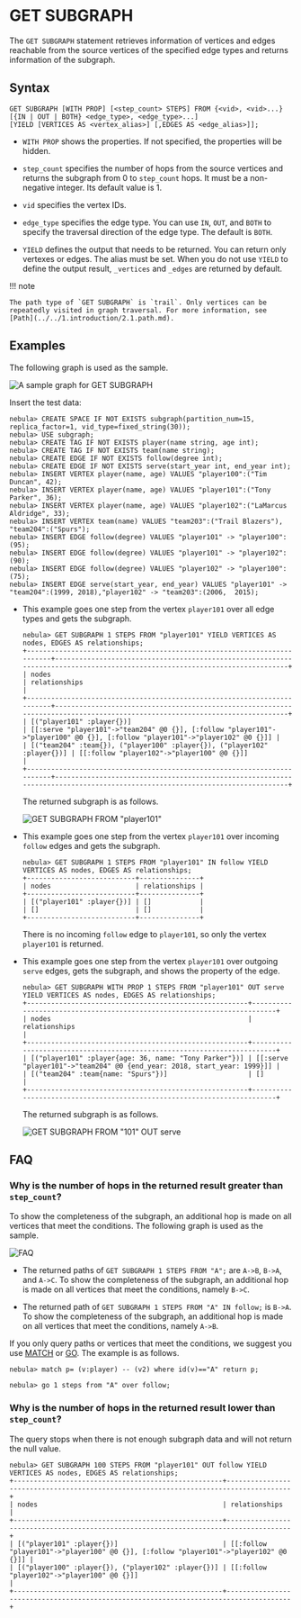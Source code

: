 # GET SUBGRAPH

The `GET SUBGRAPH` statement retrieves information of vertices and edges reachable from the source vertices of the specified edge types and returns information of the subgraph.

## Syntax

```ngql
GET SUBGRAPH [WITH PROP] [<step_count> STEPS] FROM {<vid>, <vid>...}
[{IN | OUT | BOTH} <edge_type>, <edge_type>...]
[YIELD [VERTICES AS <vertex_alias>] [,EDGES AS <edge_alias>]];
```

- `WITH PROP` shows the properties. If not specified, the properties will be hidden.

- `step_count` specifies the number of hops from the source vertices and returns the subgraph from 0 to `step_count` hops. It must be a non-negative integer. Its default value is 1.

- `vid` specifies the vertex IDs.

- `edge_type` specifies the edge type. You can use `IN`, `OUT`, and `BOTH` to specify the traversal direction of the edge type. The default is `BOTH`.

- `YIELD` defines the output that needs to be returned. You can return only vertexes or edges. The alias must be set. When you do not use `YIELD` to define the output result, `_vertices` and `_edges` are returned by default.

!!! note

    The path type of `GET SUBGRAPH` is `trail`. Only vertices can be repeatedly visited in graph traversal. For more information, see [Path](../../1.introduction/2.1.path.md).

## Examples

The following graph is used as the sample.

![A sample graph for GET SUBGRAPH](../../2.quick-start/dataset-for-crud.png)

Insert the test data:

```ngql
nebula> CREATE SPACE IF NOT EXISTS subgraph(partition_num=15, replica_factor=1, vid_type=fixed_string(30));
nebula> USE subgraph;
nebula> CREATE TAG IF NOT EXISTS player(name string, age int);
nebula> CREATE TAG IF NOT EXISTS team(name string);
nebula> CREATE EDGE IF NOT EXISTS follow(degree int);
nebula> CREATE EDGE IF NOT EXISTS serve(start_year int, end_year int);
nebula> INSERT VERTEX player(name, age) VALUES "player100":("Tim Duncan", 42);
nebula> INSERT VERTEX player(name, age) VALUES "player101":("Tony Parker", 36);
nebula> INSERT VERTEX player(name, age) VALUES "player102":("LaMarcus Aldridge", 33);
nebula> INSERT VERTEX team(name) VALUES "team203":("Trail Blazers"), "team204":("Spurs");
nebula> INSERT EDGE follow(degree) VALUES "player101" -> "player100":(95);
nebula> INSERT EDGE follow(degree) VALUES "player101" -> "player102":(90);
nebula> INSERT EDGE follow(degree) VALUES "player102" -> "player100":(75);
nebula> INSERT EDGE serve(start_year, end_year) VALUES "player101" -> "team204":(1999, 2018),"player102" -> "team203":(2006,  2015);
```

* This example goes one step from the vertex `player101` over all edge types and gets the subgraph.

    ```ngql
    nebula> GET SUBGRAPH 1 STEPS FROM "player101" YIELD VERTICES AS nodes, EDGES AS relationships;
    +-------------------------------------------------------------------------+-----------------------------------------------------------------------------------------------------------------------------+
    | nodes                                                                   | relationships                                                                                                               |
    +-------------------------------------------------------------------------+-----------------------------------------------------------------------------------------------------------------------------+
    | [("player101" :player{})]                                               | [[:serve "player101"->"team204" @0 {}], [:follow "player101"->"player100" @0 {}], [:follow "player101"->"player102" @0 {}]] |
    | [("team204" :team{}), ("player100" :player{}), ("player102" :player{})] | [[:follow "player102"->"player100" @0 {}]]                                                                                  |
    +-------------------------------------------------------------------------+-----------------------------------------------------------------------------------------------------------------------------+
    ```

    The returned subgraph is as follows.

    ![GET SUBGRAPH FROM "player101"](subgraph-1.png)

* This example goes one step from the vertex `player101` over incoming `follow` edges and gets the subgraph.

    ```ngql
    nebula> GET SUBGRAPH 1 STEPS FROM "player101" IN follow YIELD VERTICES AS nodes, EDGES AS relationships;
    +---------------------------+---------------+
    | nodes                     | relationships |
    +---------------------------+---------------+
    | [("player101" :player{})] | []            |
    | []                        | []            |
    +---------------------------+---------------+
    ```

    There is no incoming `follow` edge to `player101`, so only the vertex `player101` is returned.

* This example goes one step from the vertex `player101` over outgoing `serve` edges, gets the subgraph, and shows the property of the edge.

    ```ngql
    nebula> GET SUBGRAPH WITH PROP 1 STEPS FROM "player101" OUT serve YIELD VERTICES AS nodes, EDGES AS relationships;
    +-------------------------------------------------------+-------------------------------------------------------------------------+
    | nodes                                                 | relationships                                                           |
    +-------------------------------------------------------+-------------------------------------------------------------------------+
    | [("player101" :player{age: 36, name: "Tony Parker"})] | [[:serve "player101"->"team204" @0 {end_year: 2018, start_year: 1999}]] |
    | [("team204" :team{name: "Spurs"})]                    | []                                                                      |
    +-------------------------------------------------------+-------------------------------------------------------------------------+
    ```

    The returned subgraph is as follows.
    
    ![GET SUBGRAPH FROM "101" OUT serve](subgraph-2.png)

## FAQ

### Why is the number of hops in the returned result greater than `step_count`?

To show the completeness of the subgraph, an additional hop is made on all vertices that meet the conditions. The following graph is used as the sample.

![FAQ](subgraph2.png)

- The returned paths of `GET SUBGRAPH 1 STEPS FROM "A";` are `A->B`, `B->A`, and `A->C`. To show the completeness of the subgraph, an additional hop is made on all vertices that meet the conditions, namely `B->C`.

- The returned path of `GET SUBGRAPH 1 STEPS FROM "A" IN follow;` is `B->A`. To show the completeness of the subgraph, an additional hop is made on all vertices that meet the conditions, namely `A->B`.

If you only query paths or vertices that meet the conditions, we suggest you use [MATCH](../7.general-query-statements/2.match.md) or [GO](../7.general-query-statements/3.go.md). The example is as follows.

```ngql
nebula> match p= (v:player) -- (v2) where id(v)=="A" return p;

nebula> go 1 steps from "A" over follow;
```

### Why is the number of hops in the returned result lower than `step_count`?

The query stops when there is not enough subgraph data and will not return the null value.

```ngql
nebula> GET SUBGRAPH 100 STEPS FROM "player101" OUT follow YIELD VERTICES AS nodes, EDGES AS relationships;
+----------------------------------------------------+--------------------------------------------------------------------------------------+
| nodes                                              | relationships                                                                        |
+----------------------------------------------------+--------------------------------------------------------------------------------------+
| [("player101" :player{})]                          | [[:follow "player101"->"player100" @0 {}], [:follow "player101"->"player102" @0 {}]] |
| [("player100" :player{}), ("player102" :player{})] | [[:follow "player102"->"player100" @0 {}]]                                           |
+----------------------------------------------------+--------------------------------------------------------------------------------------+
```
